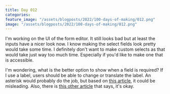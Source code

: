 ```yaml
---
title: Day 012
categories:
feature_image: "/assets/blogposts/2022/100-days-of-making/012.png"
image: "/assets/blogposts/2022/100-days-of-making/012.png"
---
```


I'm working on the UI of the form editor. It still looks bad but at least the inputs have a nicer look now. I know making the select fields look pretty would take some time. I definitely don't want to make custom selects as that would take just way too much time. Especially if you'd like to make one that is accessible.

<!-- more -->

I'm wondering, what is the better option to show when a field is required? If I use a label, users should be able to change or translate the label. An asterisk would probably do the job, but based on [this article](https://uxdesign.cc/form-field-required-vs-optional-9b4d7cdbf400), it could be misleading. Also, there is [this other article](https://www.nngroup.com/articles/required-fields/) that says, it's okay.